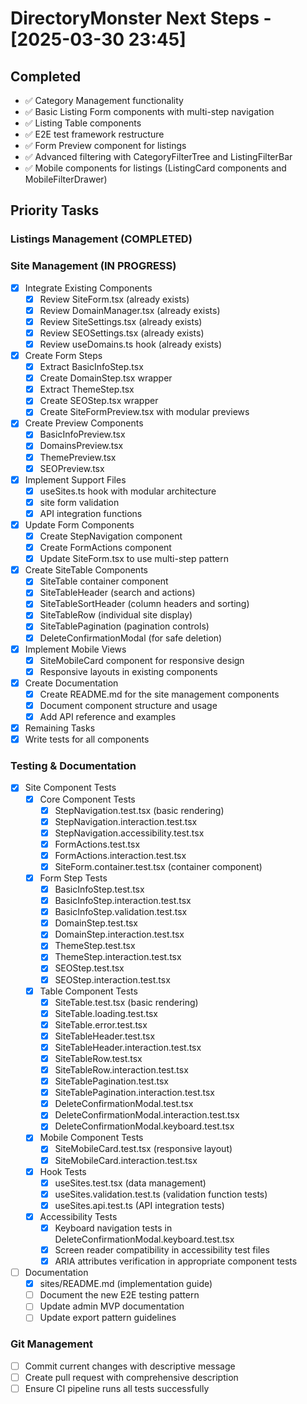 # DirectoryMonster Next Steps - [2025-03-30 23:45]

## Completed
- ✅ Category Management functionality
- ✅ Basic Listing Form components with multi-step navigation
- ✅ Listing Table components
- ✅ E2E test framework restructure
- ✅ Form Preview component for listings
- ✅ Advanced filtering with CategoryFilterTree and ListingFilterBar
- ✅ Mobile components for listings (ListingCard components and MobileFilterDrawer)

## Priority Tasks

### Listings Management (COMPLETED)

### Site Management (IN PROGRESS)
- [x] Integrate Existing Components
  - [x] Review SiteForm.tsx (already exists)
  - [x] Review DomainManager.tsx (already exists)
  - [x] Review SiteSettings.tsx (already exists)
  - [x] Review SEOSettings.tsx (already exists)
  - [x] Review useDomains.ts hook (already exists)
- [x] Create Form Steps
  - [x] Extract BasicInfoStep.tsx
  - [x] Create DomainStep.tsx wrapper
  - [x] Extract ThemeStep.tsx
  - [x] Create SEOStep.tsx wrapper
  - [x] Create SiteFormPreview.tsx with modular previews
- [x] Create Preview Components
  - [x] BasicInfoPreview.tsx 
  - [x] DomainsPreview.tsx
  - [x] ThemePreview.tsx
  - [x] SEOPreview.tsx 
- [x] Implement Support Files
  - [x] useSites.ts hook with modular architecture
  - [x] site form validation
  - [x] API integration functions
- [x] Update Form Components
  - [x] Create StepNavigation component
  - [x] Create FormActions component
  - [x] Update SiteForm.tsx to use multi-step pattern
- [x] Create SiteTable Components
  - [x] SiteTable container component
  - [x] SiteTableHeader (search and actions)
  - [x] SiteTableSortHeader (column headers and sorting)
  - [x] SiteTableRow (individual site display)
  - [x] SiteTablePagination (pagination controls) 
  - [x] DeleteConfirmationModal (for safe deletion)
- [x] Implement Mobile Views
  - [x] SiteMobileCard component for responsive design
  - [x] Responsive layouts in existing components
- [x] Create Documentation
  - [x] Create README.md for the site management components
  - [x] Document component structure and usage
  - [x] Add API reference and examples
- [x] Remaining Tasks
- [x] Write tests for all components

### Testing & Documentation
- [x] Site Component Tests
  - [x] Core Component Tests
    - [x] StepNavigation.test.tsx (basic rendering)
    - [x] StepNavigation.interaction.test.tsx
    - [x] StepNavigation.accessibility.test.tsx
    - [x] FormActions.test.tsx
    - [x] FormActions.interaction.test.tsx
    - [x] SiteForm.container.test.tsx (container component)
  - [x] Form Step Tests
    - [x] BasicInfoStep.test.tsx
    - [x] BasicInfoStep.interaction.test.tsx
    - [x] BasicInfoStep.validation.test.tsx
    - [x] DomainStep.test.tsx
    - [x] DomainStep.interaction.test.tsx
    - [x] ThemeStep.test.tsx
    - [x] ThemeStep.interaction.test.tsx
    - [x] SEOStep.test.tsx
    - [x] SEOStep.interaction.test.tsx
  - [x] Table Component Tests
    - [x] SiteTable.test.tsx (basic rendering)
    - [x] SiteTable.loading.test.tsx
    - [x] SiteTable.error.test.tsx
    - [x] SiteTableHeader.test.tsx
    - [x] SiteTableHeader.interaction.test.tsx
    - [x] SiteTableRow.test.tsx
    - [x] SiteTableRow.interaction.test.tsx
    - [x] SiteTablePagination.test.tsx
    - [x] SiteTablePagination.interaction.test.tsx
    - [x] DeleteConfirmationModal.test.tsx
    - [x] DeleteConfirmationModal.interaction.test.tsx
    - [x] DeleteConfirmationModal.keyboard.test.tsx
  - [x] Mobile Component Tests
    - [x] SiteMobileCard.test.tsx (responsive layout)
    - [x] SiteMobileCard.interaction.test.tsx
  - [x] Hook Tests
    - [x] useSites.test.tsx (data management)
    - [x] useSites.validation.test.ts (validation function tests)
    - [x] useSites.api.test.ts (API integration tests)
  - [x] Accessibility Tests
    - [x] Keyboard navigation tests in DeleteConfirmationModal.keyboard.test.tsx
    - [x] Screen reader compatibility in accessibility test files
    - [x] ARIA attributes verification in appropriate component tests
- [ ] Documentation
  - [x] sites/README.md (implementation guide)
  - [ ] Document the new E2E testing pattern
  - [ ] Update admin MVP documentation
  - [ ] Update export pattern guidelines

### Git Management
- [ ] Commit current changes with descriptive message
- [ ] Create pull request with comprehensive description
- [ ] Ensure CI pipeline runs all tests successfully